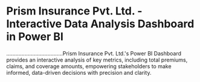 
# Prism Insurance Pvt. Ltd. - Interactive Data Analysis Dashboard in Power BI
.....................................Prism Insurance Pvt. Ltd.'s Power BI Dashboard provides an interactive analysis of key metrics, including total premiums, claims, and coverage amounts, empowering stakeholders to make informed, data-driven decisions with precision and clarity.
